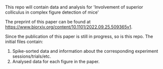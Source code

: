 This repo will contain data and analysis for 'Involvement of superior colliculus in complex figure detection of mice'

The preprint of this paper can be found at https://www.biorxiv.org/content/10.1101/2022.09.25.509365v1. 

Since the publication of this paper is still in progress, so is this repo. The initial files contain:
1. Spike-sorted data and information about the corresponding experiment sessions/trials/etc. 
2. Analysed data for each figure in the paper. 



